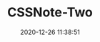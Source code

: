 ---
title: CSSNote-Two
date: 2020-12-26 11:38:51
permalink: /前端/CSS/cssnote02
categories:
  - 前端
  - CSS
tags:
  - CSS
---